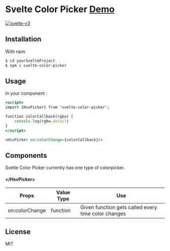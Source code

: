 # Svelte Color Picker [Demo](https://qintarp.github.io)
 [![svelte-v3](https://img.shields.io/badge/svelte-v3-blueviolet.svg)](https://svelte.dev)
## Installation

With npm
```sh
$ cd yourSvelteProject
$ npm i svelte-color-picker
```

## Usage
In your component :
```jsx
<script>
import {HsvPicker} from 'svelte-color-picker';

function colorCallback(rgba) {
	console.log(rgba.detail)
}
</script>

<HsvPicker on:colorChange={colorCallback}/>
```


## Components

Svelte Color Picker currently has one type of colorpicker.

#### \</HsvPicker>
| Props | Value Type | Use |
| ------ | ------ | ------ |
| on:colorChange | function | Given function gets called every time color changes |

License
----

MIT
